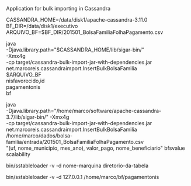 Application for bulk importing in Cassandra

CASSANDRA_HOME=/data/disk1/apache-cassandra-3.11.0
BF_DIR=/data/disk1/executivo
ARQUIVO_BF=$BF_DIR/201501_BolsaFamiliaFolhaPagamento.csv

java \
	-Djava.library.path="$CASSANDRA_HOME/lib/sigar-bin/" \
	-Xmx4g \
	-cp target/cassandra-bulk-import-jar-with-dependencies.jar \
	net.marcoreis.cassandraimport.InsertBulkBolsaFamilia \
	$ARQUIVO_BF \
	nisfavorecido,id  \
	pagamentonis \
	bf

java \
-Djava.library.path="/home/marco/software/apache-cassandra-3.7/lib/sigar-bin/" -Xmx4g \
-cp target/cassandra-bulk-import-jar-with-dependencies.jar \
net.marcoreis.cassandraimport.InsertBulkBolsaFamilia \
/home/marco/dados/bolsa-familia/entrada/201501_BolsaFamiliaFolhaPagamento.csv \
"(uf, nome_municipio, mes_ano), valor_pago, nome_beneficiario" bfsvalue scalability

bin/sstableloader -v -d nome-marquina diretorio-da-tabela

bin/sstableloader -v -d 127.0.0.1 /home/marco/bf/pagamentonis

